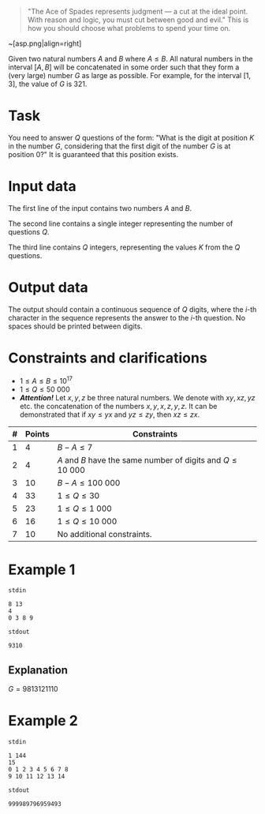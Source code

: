 > "The Ace of Spades represents judgment — a cut at the ideal point. With reason and logic, you must cut between good and evil." This is how you should choose what problems to spend your time on.

~[asp.png|align=right]

Given two natural numbers $A$ and $B$ where $A \leq B$. All natural numbers in the interval $[A, B]$ will be concatenated in some order such that they form a (very large) number $G$ as large as possible. For example, for the interval $[1, 3]$, the value of $G$ is $321$.

# Task

You need to answer $Q$ questions of the form: "What is the digit at position $K$ in the number $G$, considering that the first digit of the number $G$ is at position $0$?" It is guaranteed that this position exists.

# Input data

The first line of the input contains two numbers $A$ and $B$.

The second line contains a single integer representing the number of questions $Q$.

The third line contains $Q$ integers, representing the values $K$ from the $Q$ questions.

# Output data

The output should contain a continuous sequence of $Q$ digits, where the $i$-th character in the sequence represents the answer to the $i$-th question. No spaces should be printed between digits.

# Constraints and clarifications

* $1 \leq A \leq B \leq 10^{17}$
* $1 \leq Q \leq 50\ 000$
* _**Attention!**_ Let $x, y, z$ be three natural numbers. We denote with $xy, xz, yz$ etc. the concatenation of the numbers $x, y, x, z, y, z$. It can be demonstrated that if $xy \leq yx$ and $yz \leq zy$, then $xz \leq zx$.

| # | Points | Constraints          |
| - | ------ | -------------------- |
| 1 | 4      | $B - A \leq 7$       |
| 2 | 4      | $A$ and $B$ have the same number of digits and $Q \leq 10\ 000$ |
| 3 | 10     | $B - A \leq 100\ 000$|
| 4 | 33     | $1 \leq Q \leq 30$   |
| 5 | 23     | $1 \leq Q \leq 1\ 000$|
| 6 | 16     | $1 \leq Q \leq 10\ 000$|
| 7 | 10     | No additional constraints.    |

# Example 1

`stdin`
```
8 13
4
0 3 8 9
```

`stdout`
```
9310
```

## Explanation

$G = 9813121110$

# Example 2

`stdin`
```
1 144
15
0 1 2 3 4 5 6 7 8
9 10 11 12 13 14
```

`stdout`
```
999989796959493
